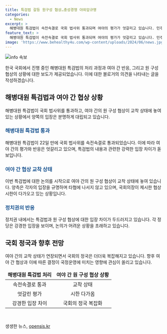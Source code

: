 ```yaml
---
title: 특검법 갈등 원구성 협상…충성경쟁 야외압규명
categories:
  - News
excerpt: >
  해병대원 특검법이 속전속결로 국회 법사위 통과되며 여야의 평가가 엇갈리고 있습니다. 민주당은 증인 증언으로 대통령 개입설을 강화시키는 반면, 국민의힘은 특검 후보자 추천 방식 등을 논란 삼고 있으며, 상임위 일정 보이콧 등으로 대응하고 있습니다. 여야 간의 원 구성 협상은 교착 상태이며, 국회의장이 제시한 협상 시한은 이번 주말까지입니다. 7월 4일까지 6월 임시국회에서 특검법을 통과시키겠다는 민주당의 방침과 여야의 마지막 회동이 예정되어 있습니다.
feature_text: >
  해병대원 특검법이 속전속결로 국회 법사위 통과되며 여야의 평가가 엇갈리고 있습니다. 민주당은 증인 증언으로 대통령 개입설을 강화시키는 반면, 국민의힘은 특검 후보자 추천 방식 등을 논란 삼고 있으며, 상임위 일정 보이콧 등으로 대응하고 있습니다. 여야 간의 원 구성 협상은 교착 상태이며, 국회의장이 제시한 협상 시한은 이번 주말까지입니다. 7월 4일까지 6월 임시국회에서 특검법을 통과시키겠다는 민주당의 방침과 여야의 마지막 회동이 예정되어 있습니다.
image: 'https://www.behealthy4u.com/wp-content/uploads/2024/06/news.jpg'
---
```


<p><img src="https://www.behealthy4u.com/wp-content/uploads/2024/06/news.jpg" alt="info 속보" /></p>

<p>한국 국회에서 진행 중인 해병대원 특검법의 처리 과정과 여야 간 반응, 그리고 원 구성 협상의 상황에 대한 보도가 제공되었습니다. 이에 대한 블로거의 의견을 나타내는 글을 작성하겠습니다.</p>

<h2 data-ke-size="size26">해병대원 특검법과 여야 간 협상 상황</h2>

<p data-ke-size="size16">해병대원 특검법이 국회 법사위를 통과하고, 여야 간의 원 구성 협상이 교착 상태에 놓여 있는 상황에서 양쪽의 입장은 분명하게 대립되고 있습니다.</p>

<h3><b><span style="color: #1a5490;">해병대원 특검법 통과</span></b></h3>

<p data-ke-size="size16">해병대원 특검법이 22일 만에 국회 법사위를 속전속결로 통과되었습니다. 이에 따라 여야 간의 평가와 반응은 엇갈리고 있으며, 특검법의 내용과 관련한 강력한 입장 차이가 돋보입니다.</p>

<h3><b><span style="color: #1a5490;">여야 간 협상 교착 상태</span></b></h3>

<p data-ke-size="size16">이번 특검법에 대한 논의를 시작으로 여야 간의 원 구성 협상이 교착 상태에 놓여 있습니다. 양측은 각자의 입장을 규명하며 타협에 나서지 않고 있으며, 국회의장이 제시한 협상 시한이 다가오고 있는 상황입니다.</p>

<h3><b><span style="color: #1a5490;">정치권의 반응</span></b></h3>

<p data-ke-size="size16">정치권 내에서는 특검법과 원 구성 협상에 대한 입장 차이가 두드러지고 있습니다. 각 정당은 강경한 입장을 보이며, 논의가 어려운 상황을 초래하고 있습니다.</p>

<h2 data-ke-size="size26">국회 정국과 향후 전망</h2>

<p data-ke-size="size16">여야 간의 교착 상태가 연장되면서 국회의 정국은 더더욱 복잡해지고 있습니다. 향후 여야 간 협상과 이에 따른 결정이 국정운영에 미치는 영향에 관심이 쏠리고 있습니다.</p>

<table>
<thead>
<tr>
<td style="text-align: center; height: 17px;"><b>해병대원 특검법 처리</b></td>
<td style="text-align: center; height: 17px;"><b>여야 간 원 구성 협상 상황</b></td>
</tr>
</thead>
<tbody>
<tr>
<td style="text-align: center; height: 17px;">속전속결로 통과</td>
<td style="text-align: center; height: 17px;">교착 상태</td>
</tr>
<tr>
<td style="text-align: center; height: 17px;">엇갈린 평가</td>
<td style="text-align: center; height: 17px;">시한 다가옴</td>
</tr>
<tr>
<td style="text-align: center; height: 17px;">강경한 입장 차이</td>
<td style="text-align: center; height: 17px;">국회의 정국 복잡화</td>
</tr>
</tbody>
</table>

<p data-ke-size="size16">&nbsp;</p>
생생한 뉴스, <a href="https://opensis.kr" rel="dofollow">opensis.kr</a>


